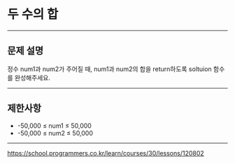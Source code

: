 # 두 수의 합

---

## 문제 설명

정수 num1과 num2가 주어질 때, num1과 num2의 합을 return하도록 soltuion 함수를 완성해주세요.

---

## 제한사항

- -50,000 ≤ num1 ≤ 50,000
- -50,000 ≤ num2 ≤ 50,000

---

https://school.programmers.co.kr/learn/courses/30/lessons/120802
